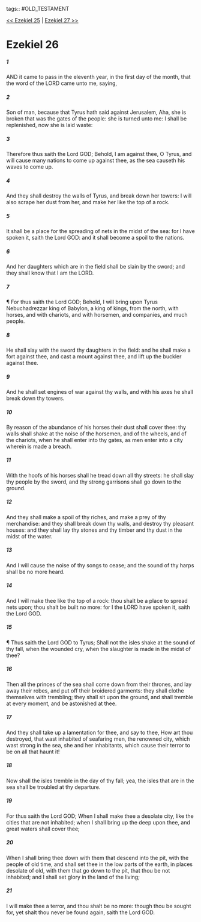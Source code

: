 tags:: #OLD_TESTAMENT

[<< Ezekiel 25](OLD_TESTAMENT/26_Ezekiel/Ezekiel_25.md) | [Ezekiel 27 >>](OLD_TESTAMENT/26_Ezekiel/Ezekiel_27.md)

# Ezekiel 26

##### 1

AND it came to pass in the eleventh year, in the first day of the month, that the word of the LORD came unto me, saying,

##### 2

Son of man, because that Tyrus hath said against Jerusalem, Aha, she is broken that was the gates of the people: she is turned unto me: I shall be replenished, now she is laid waste:

##### 3

Therefore thus saith the Lord GOD; Behold, I am against thee, O Tyrus, and will cause many nations to come up against thee, as the sea causeth his waves to come up.

##### 4

And they shall destroy the walls of Tyrus, and break down her towers: I will also scrape her dust from her, and make her like the top of a rock.

##### 5

It shall be a place for the spreading of nets in the midst of the sea: for I have spoken it, saith the Lord GOD: and it shall become a spoil to the nations.

##### 6

And her daughters which are in the field shall be slain by the sword; and they shall know that I am the LORD.

##### 7

¶ For thus saith the Lord GOD; Behold, I will bring upon Tyrus Nebuchadrezzar king of Babylon, a king of kings, from the north, with horses, and with chariots, and with horsemen, and companies, and much people.

##### 8

He shall slay with the sword thy daughters in the field: and he shall make a fort against thee, and cast a mount against thee, and lift up the buckler against thee.

##### 9

And he shall set engines of war against thy walls, and with his axes he shall break down thy towers.

##### 10

By reason of the abundance of his horses their dust shall cover thee: thy walls shall shake at the noise of the horsemen, and of the wheels, and of the chariots, when he shall enter into thy gates, as men enter into a city wherein is made a breach.

##### 11

With the hoofs of his horses shall he tread down all thy streets: he shall slay thy people by the sword, and thy strong garrisons shall go down to the ground.

##### 12

And they shall make a spoil of thy riches, and make a prey of thy merchandise: and they shall break down thy walls, and destroy thy pleasant houses: and they shall lay thy stones and thy timber and thy dust in the midst of the water.

##### 13

And I will cause the noise of thy songs to cease; and the sound of thy harps shall be no more heard.

##### 14

And I will make thee like the top of a rock: thou shalt be a place to spread nets upon; thou shalt be built no more: for I the LORD have spoken it, saith the Lord GOD.

##### 15

¶ Thus saith the Lord GOD to Tyrus; Shall not the isles shake at the sound of thy fall, when the wounded cry, when the slaughter is made in the midst of thee?

##### 16

Then all the princes of the sea shall come down from their thrones, and lay away their robes, and put off their broidered garments: they shall clothe themselves with trembling; they shall sit upon the ground, and shall tremble at every moment, and be astonished at thee.

##### 17

And they shall take up a lamentation for thee, and say to thee, How art thou destroyed, that wast inhabited of seafaring men, the renowned city, which wast strong in the sea, she and her inhabitants, which cause their terror to be on all that haunt it!

##### 18

Now shall the isles tremble in the day of thy fall; yea, the isles that are in the sea shall be troubled at thy departure.

##### 19

For thus saith the Lord GOD; When I shall make thee a desolate city, like the cities that are not inhabited; when I shall bring up the deep upon thee, and great waters shall cover thee;

##### 20

When I shall bring thee down with them that descend into the pit, with the people of old time, and shall set thee in the low parts of the earth, in places desolate of old, with them that go down to the pit, that thou be not inhabited; and I shall set glory in the land of the living;

##### 21

I will make thee a terror, and thou shalt be no more: though thou be sought for, yet shalt thou never be found again, saith the Lord GOD.
